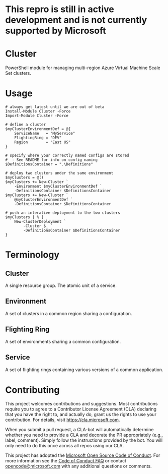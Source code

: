 # This repro is still in active development and is not currently supported by Microsoft


# Cluster
PowerShell module for managing multi-region Azure Virtual Machine Scale Set clusters.


# Usage

    # always get latest until we are out of beta
    Install-Module Cluster -Force
    Import-Module Cluster -Force

    # define a cluster
    $myClusterEnvironmentDef = @{
        ServiceName   = "MyService"
        FlightingRing = "DEV"
        Region        = "East US"
    }

    # specify where your correctly named configs are stored
    #  - See README for info on config naming
    $DefinitionsContainer = ".\Definitions"

    # deploy two clusters under the same environment
    $myClusters = @()
    $myClusters += New-Cluster `
        -Environment $myClusterEnvironmentDef `
        -DefinitionsContainer $DefinitionsContainer
    $myClusters += New-Cluster `
        @myClusterEnvironmentDef `
        -DefinitionsContainer $DefinitionsContainer

    # push an interative deployment to the two clusters
    $myClusters | % {
        New-ClusterDeployment `
            -Cluster $_ `
            -DefinitionsContainer $DefinitionsContainer
    }



# Terminology

## Cluster
A single resource group.  The atomic unit of a service.

## Environment
A set of clusters in a common region sharing a configuration.

## Flighting Ring
A set of environments sharing a common configuration.

## Service 
A set of flighting rings containing various versions of a common application.


# Contributing

This project welcomes contributions and suggestions.  Most contributions require you to agree to a
Contributor License Agreement (CLA) declaring that you have the right to, and actually do, grant us
the rights to use your contribution. For details, visit https://cla.microsoft.com.

When you submit a pull request, a CLA-bot will automatically determine whether you need to provide
a CLA and decorate the PR appropriately (e.g., label, comment). Simply follow the instructions
provided by the bot. You will only need to do this once across all repos using our CLA.

This project has adopted the [Microsoft Open Source Code of Conduct](https://opensource.microsoft.com/codeofconduct/).
For more information see the [Code of Conduct FAQ](https://opensource.microsoft.com/codeofconduct/faq/) or
contact [opencode@microsoft.com](mailto:opencode@microsoft.com) with any additional questions or comments.
